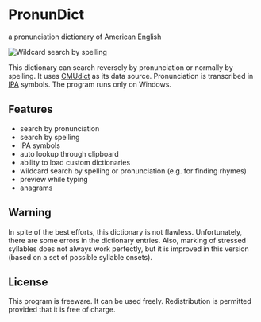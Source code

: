 # PronunDict
a pronunciation dictionary of American English

![Wildcard search by spelling](https://c.fsdn.com/con/app/proj/pronundict/screenshots/image10.png/1)


This dictionary can search reversely by pronunciation or normally by spelling. It uses [CMUdict](http://www.speech.cs.cmu.edu/cgi-bin/cmudict) as its data source. Pronunciation is transcribed in [IPA](http://en.wikipedia.org/wiki/International_Phonetic_Alphabet) symbols. The program runs only on Windows.

## Features
* search by pronunciation
* search by spelling
* IPA symbols
* auto lookup through clipboard
* ability to load custom dictionaries
* wildcard search by spelling or pronunciation (e.g. for finding rhymes)
* preview while typing
* anagrams

## Warning
In spite of the best efforts, this dictionary is not flawless. Unfortunately, there are some
errors in the dictionary entries. Also, marking of stressed syllables does not always work
perfectly, but it is improved in this version (based on a set of possible syllable onsets).

## License
This program is freeware. It can be used freely. Redistribution is permitted provided
that it is free of charge.
